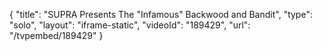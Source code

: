 {
    "title": "SUPRA Presents The \"Infamous\" Backwood and Bandit",
    "type": "solo",
    "layout": "iframe-static",
    "videoId": "189429",
    "url": "\/tvpembed\/189429"
}